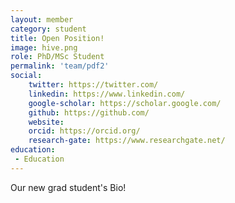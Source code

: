 ```yaml
---
layout: member
category: student
title: Open Position!
image: hive.png
role: PhD/MSc Student 
permalink: 'team/pdf2'
social:
    twitter: https://twitter.com/
    linkedin: https://www.linkedin.com/
    google-scholar: https://scholar.google.com/
    github: https://github.com/
    website:
    orcid: https://orcid.org/
    research-gate: https://www.researchgate.net/
education:
 - Education
---
```


Our new grad student's Bio! 
